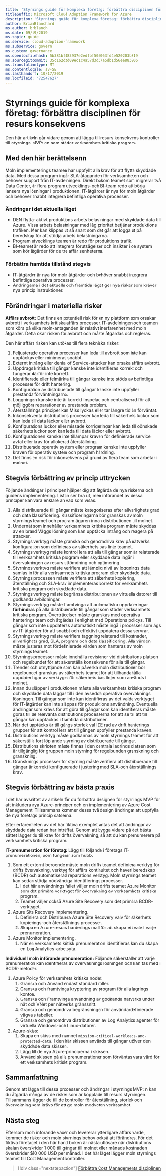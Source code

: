 ```yaml
---
title: 'Styrnings guide för komplexa företag: förbättra disciplinen för resurs konsekvens'
titleSuffix: Microsoft Cloud Adoption Framework for Azure
description: 'Styrnings guide för komplexa företag: förbättra disciplinen för resurs konsekvens'
author: BrianBlanchard
ms.author: brblanch
ms.date: 09/19/2019
ms.topic: guide
ms.service: cloud-adoption-framework
ms.subservice: govern
ms.custom: governance
ms.openlocfilehash: 5b381bf483937e2edfbf503063fd4e520203b819
ms.sourcegitcommit: 35c162d2d09ec1c4a57d3d57a5db1d56ee883806
ms.translationtype: MT
ms.contentlocale: sv-SE
ms.lasthandoff: 10/17/2019
ms.locfileid: "72547627"
---
```

# <a name="governance-guide-for-complex-enterprises-improve-the-resource-consistency-discipline"></a>Styrnings guide för komplexa företag: förbättra disciplinen för resurs konsekvens

Den här artikeln går vidare genom att lägga till resurs konsekvens kontroller till styrnings-MVP: en som stöder verksamhets kritiska program.

## <a name="advancing-the-narrative"></a>Med den här berättelsenn

Moln implementerings teamen har uppfyllt alla krav för att flytta skyddade data. Med dessa program ingår SLA-åtaganden för verksamheten och behöver support från IT-avdelningen. Direkt bakom teamet som migrerar två Data Center, är flera program utvecklings-och BI-team redo att börja lansera nya lösningar i produktionen. IT-åtgärder är nya för moln åtgärder och behöver snabbt integrera befintliga operativa processer.

### <a name="changes-in-the-current-state"></a>Ändringar i det aktuella läget

- DEN flyttar aktivt produktions arbets belastningar med skyddade data till Azure. Vissa arbets belastningar med låg prioritet betjänar produktions trafiken. Mer kan klippas ut så snart som det går att logga ut på beredskap för att stödja arbets belastningarna.
- Program utvecklings teamen är redo för produktions trafik.
- BI-teamet är redo att integrera förutsägelser och insikter i de system som kör åtgärder för de tre affär senheterna.

### <a name="incrementally-improve-the-future-state"></a>Förbättra framtida tillstånd stegvis

- IT-åtgärder är nya för moln åtgärder och behöver snabbt integrera befintliga operativa processer.
- Ändringarna i det aktuella och framtida läget ger nya risker som kräver nya princip instruktioner.

## <a name="changes-in-tangible-risks"></a>Förändringar i materiella risker

**Affärs avbrott:** Det finns en potentiell risk för en ny plattform som orsakar avbrott i verksamhets kritiska affärs processer. IT-avdelningen och teamen som körs på olika moln-antaganden är relativt inerfarenhet med moln åtgärder. Detta ökar risken för avbrott och måste åtgärdas och regleras.

Den här affärs risken kan utökas till flera tekniska risker:

1. Feljusterade operativa processer kan leda till avbrott som inte kan upptäckas eller minimeras snabbt.
2. Externt intrång eller denial of Service-attacker kan orsaka affärs avbrott.
3. Uppdrags kritiska till gångar kanske inte identifieras korrekt och fungerar därför inte korrekt.
4. Identifierade eller felmärkta till gångar kanske inte stöds av befintliga processer för drift hantering.
5. Konfiguration av distribuerade till gångar kanske inte uppfyller prestanda förväntningarna.
6. Loggningen kanske inte är korrekt inspelad och centraliserad för att möjliggöra reparationer av prestanda problem.
7. Återställnings principer kan Miss lyckas eller tar längre tid än förväntat.
8. Inkonsekventa distributions processer kan leda till säkerhets luckor som kan leda till data läckor eller avbrott.
9. Konfigurations luckor eller missade korrigeringar kan leda till oönskade säkerhets luckor som kan leda till data läckor eller avbrott.
10. Konfigurationen kanske inte tillämpar kraven för definierade service avtal eller krav för allokerad återställning.
11. Distribuerade operativ system eller program kanske inte uppfyller kraven för operativ system och program härdning.
12. Det finns en risk för inkonsekvens på grund av flera team som arbetar i molnet.

## <a name="incremental-improvement-of-the-policy-statements"></a>Stegvis förbättring av princip uttrycken

Följande ändringar i principen hjälper dig att åtgärda de nya riskerna och guidens implementering. Listan ser bra ut, men införandet av dessa principer kan vara enklare än vad som visas.

1. Alla distribuerade till gångar måste kategoriseras efter allvarlighets grad och data klassificering. Klassificeringarna bör granskas av moln styrnings teamet och program ägaren innan distributionen till molnet.
2. Undernät som innehåller verksamhets kritiska program måste skyddas av en brand Väggs lösning som kan upptäcka intrång och reagera på attacker.
3. Styrnings verktyg måste granska och genomdriva krav på nätverks konfiguration som definieras av säkerhets bas linje teamet.
4. Styrnings verktyg måste kontrol lera att alla till gångar som är relaterade till verksamhets kritiska program eller skyddade data ingår i övervakningen av resurs uttömdning och optimering.
5. Styrnings verktyg måste verifiera att lämplig nivå av loggnings data samlas in för alla verksamhets kritiska program eller skyddade data.
6. Styrnings processen måste verifiera att säkerhets kopiering, återställning och SLA-krav implementeras korrekt för verksamhets kritiska program och skyddade data.
7. Styrnings verktyg måste begränsa distributionen av virtuella datorer till godkända avbildningar.
8. Styrnings verktyg måste framtvinga att automatiska uppdateringar **förhindras** på alla distribuerade till gångar som stöder verksamhets kritiska program. Överträdelser måste granskas med operativa hanterings team och åtgärdas i enlighet med Operations policys. Till gångar som inte uppdateras automatiskt måste ingå i processer som ägs av IT-åtgärder för att snabbt och effektivt uppdatera dessa servrar.
9. Styrnings verktyg måste verifiera taggning relaterad till kostnader, allvarlighets grad, SLA, program och data klassificering. Alla värden måste justeras mot fördefinierade värden som hanteras av moln styrnings teamet.
10. Styrnings processer måste innehålla revisioner vid distributions platsen och regelbundet för att säkerställa konsekvens för alla till gångar.
11. Trender och utnyttjande som kan påverka moln distributioner bör regelbundet granskas av säkerhets teamet för att tillhandahålla uppdateringar av verktyget för säkerhets bas linjer som används i molnet.
12. Innan du släpper i produktionen måste alla verksamhets kritiska program och skyddade data läggas till i den avsedda operativa övervaknings lösningen. Till gångar som inte kan identifieras av det valda verktyget för IT-åtgärder kan inte släppas för produktions användning. Eventuella ändringar som krävs för att göra till gångar som kan identifieras måste göras till de relevanta distributions processerna för att se till att till gångar kan upptäckas i framtida distributioner.
13. När det upptäcks är till gångs storlek val IDE rad av drift hanterings grupper för att kontrol lera att till gången uppfyller prestanda kraven.
14. Distributions verktyg måste godkännas av moln styrnings teamet för att säkerställa fort löp ande styrning av distribuerade till gångar.
15. Distributions skripten måste finnas i den centrala lagrings platsen som är tillgänglig för gruppen moln styrning för regelbunden granskning och granskning.
16. Gransknings processer för styrning måste verifiera att distribuerade till gångar är korrekt konfigurerade i justering med SLA-och återställnings krav.

## <a name="incremental-improvement-of-the-best-practices"></a>Stegvis förbättring av bästa praxis

I det här avsnittet av artikeln får du förbättra designen för styrnings MVP för att inkludera nya Azure-principer och en implementering av Azure Cost Management. Tillsammans kommer dessa två design ändringar att uppfylla de nya företags princip satserna.

Efter erfarenheten av det här fiktiva exemplet antas det att ändringar av skyddade data redan har inträffat. Genom att bygga vidare på det bästa sättet lägger du till krav för drifts övervakning, så att du kan prenumerera på verksamhets kritiska program.

**IT-prenumeration för företag:** Lägg till följande i företags IT-prenumerationen, som fungerar som hubb.

1. Som ett externt beroende måste moln drifts teamet definiera verktyg för drifts övervakning, verktyg för affärs kontinuitet och haveri beredskap (BCDR) och automatiserad reparations verktyg. Moln styrnings teamet kan sedan stödja nödvändiga identifierings processer.
    1. I det här användnings fallet väljer moln drifts teamet Azure Monitor som det primära verktyget för övervakning av verksamhets kritiska program.
    2. Teamet väljer också Azure Site Recovery som det primära BCDR-verktyget.
2. Azure Site Recovery implementering.
    1. Definiera och Distribuera Azure Site Recovery valv för säkerhets kopierings-och återställnings processer.
    2. Skapa en Azure-resurs hanterings mall för att skapa ett valv i varje prenumeration.
3. Azure Monitor implementering.
    1. När en verksamhets kritisk prenumeration identifieras kan du skapa en Log Analytics-arbetsyta.

**Individuell moln införande prenumeration:** Följande säkerställer att varje prenumeration kan identifieras av övervaknings lösningen och kan tas med i BCDR-metoder.

1. Azure Policy för verksamhets kritiska noder:
    1. Granska och Använd endast standard roller.
    2. Granska och framtvinga kryptering av program för alla lagrings konton.
    3. Granska och Framtvinga användning av godkända nätverks under nät och VNet per nätverks gränssnitt.
    4. Granska och genomdriva begränsningen för användardefinierade vägvals tabeller.
    5. Granska och genomdriva distributionen av Log Analytics agenter för virtuella Windows-och Linux-datorer.
2. Azure-skiss:
    1. Skapa en skiss med namnet `mission-critical-workloads-and-protected-data`. I den här skissen används till gångar utöver den skyddade data skissen.
    2. Lägg till de nya Azure-principerna i skissen.
    3. Använd skissen på alla prenumerationer som förväntas vara värd för ett verksamhets kritiskt program.

## <a name="conclusion"></a>Sammanfattning

Genom att lägga till dessa processer och ändringar i styrnings MVP: n kan du åtgärda många av de risker som är kopplade till resurs styrningen. Tillsammans lägger de till de kontroller för återställning, storlek och övervakning som krävs för att ge moln medveten verksamhet.

## <a name="next-steps"></a>Nästa steg

Eftersom moln införande växer och levererar ytterligare affärs värde, kommer de risker och moln styrnings behov också att förändras. För det fiktiva företaget i den här hand boken är nästa utlösare när distributions skalan överskrider 1 000 till gångar till molnet eller månads kostnaden överskrider $10 000 USD per månad. I det här läget lägger moln styrnings teamet till Cost Management kontroller.

> [!div class="nextstepaction"]
> [Förbättra Cost Managements disciplinen](./cost-management-improvement.md)

